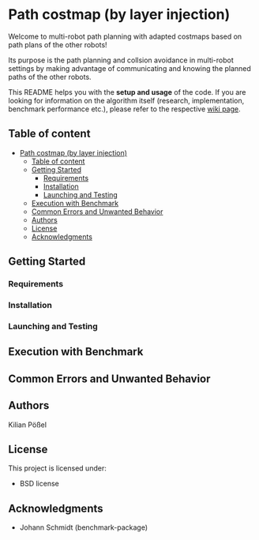 # Path costmap (by layer injection)
Welcome to multi-robot path planning with adapted costmaps based on path plans of the other robots! 

Its purpose is the path planning and collsion avoidance in multi-robot settings by making advantage of communicating and knowing the planned paths of the other robots.

This README helps you with the **setup and usage** of the code. If you are looking for information on the algorithm itself (research, implementation, benchmark performance etc.), please refer to the respective [wiki page](https://github.com/ovgu-FINken/multi_robot_path_planning/wiki/Implemented-Algorithms:-Collvoid).

## Table of content
- [Path costmap (by layer injection)](#path-costmap-by-layer-injection)
  - [Table of content](#table-of-content)
  - [Getting Started](#getting-started)
    - [Requirements](#requirements)
    - [Installation](#installation)
    - [Launching and Testing](#launching-and-testing)
  - [Execution with Benchmark](#execution-with-benchmark)
  - [Common Errors and Unwanted Behavior](#common-errors-and-unwanted-behavior)
  - [Authors](#authors)
  - [License](#license)
  - [Acknowledgments](#acknowledgments)
  
## Getting Started  

### Requirements


### Installation


### Launching and Testing

## Execution with Benchmark

## Common Errors and Unwanted Behavior
  
## Authors
Kilian Pößel


## License
This project is licensed under:
- BSD license 

## Acknowledgments
- Johann Schmidt (benchmark-package)
